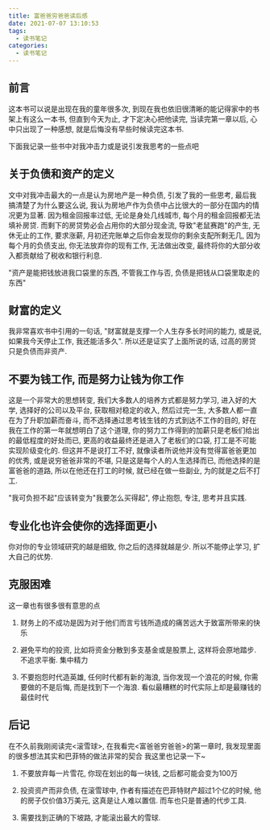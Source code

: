 ```yaml
---
title: 富爸爸穷爸爸读后感
date: 2021-07-07 13:10:53
tags:
  - 读书笔记
categories:
  - 读书笔记
---
```


## 前言

这本书可以说是出现在我的童年很多次, 到现在我也依旧很清晰的能记得家中的书架上有这么一本书, 但直到今天为止, 才下定决心把他读完, 当读完第一章以后, 心中只出现了一种感想, 就是后悔没有早些时候读完这本书.

下面我记录一些书中对我冲击力或是说引发我思考的一些点吧

<!-- more -->

## 关于负债和资产的定义

文中对我冲击最大的一点是认为房地产是一种负债, 引发了我的一些思考, 最后我搞清楚了为什么要这么说, 我认为房地产作为负债中占比很大的一部分在国内的情况更为显著. 因为租金回报率过低, 无论是身处几线城市, 每个月的租金回报都无法填补房贷. 而剩下的房贷势必会占用你的大部分现金流, 导致"老鼠赛跑"的产生, 无休无止的工作, 要求涨薪, 月初还完账单之后你会发现你的剩余支配所剩无几, 因为每个月的负债支出, 你无法放弃你的现有工作, 无法做出改变, 最终将你的大部分收入都贡献给了税收和银行利息.

"资产是能把钱放进我口袋里的东西, 不管我工作与否, 负债是把钱从口袋里取走的东西"

## 财富的定义

我非常喜欢书中引用的一句话, "财富就是支撑一个人生存多长时间的能力, 或是说, 如果我今天停止工作, 我还能活多久". 所以还是证实了上面所说的话, 过高的房贷只是负债而非资产.

## 不要为钱工作, 而是努力让钱为你工作

这是一个非常大的思想转变, 我们大多数人的培养方式都是努力学习, 进入好的大学, 选择好的公司以及平台, 获取相对稳定的收入, 然后过完一生, 大多数人都一直在为了升职加薪而奋斗, 而不选择通过思考钱生钱的方式到达不工作的目的, 好在我在工作的第一年就想明白了这个道理, 你的努力工作得到的加薪只是老板们给出的最低程度的好处而已, 更高的收益最终还是进入了老板们的口袋, 打工是不可能实现阶级变化的. 但这并不是说打工不好, 就像读者所说他并没有觉得富爸爸更加的优秀, 或是说穷爸爸非常的不堪, 只是这是每个人的人生选择而已, 而他选择的是富爸爸的道路, 所以在他还在打工的时候, 就已经在做一些副业, 为的就是之后不打工.

"我可负担不起"应该转变为"我要怎么买得起", 停止抱怨, 专注, 思考并且实践.

## 专业化也许会使你的选择面更小

你对你的专业领域研究的越是细致, 你之后的选择就越是少. 所以不能停止学习, 扩大自己的优势.

## 克服困难

这一章也有很多很有意思的点

1. 财务上的不成功是因为对于他们而言亏钱所造成的痛苦远大于致富所带来的快乐

2. 避免平均的投资, 比如将资金分散到多支基金或是股票上, 这样将会原地踏步. 不追求平衡. 集中精力

3. 不要抱怨时代造英雄, 任何时代都有新的海浪, 当你发现一个浪花的时候, 你需要做的不是后悔, 而是找到下一个海浪. 看似最糟糕的时代实际上却是最赚钱的最佳时代


## 后记

在不久前我刚阅读完<滚雪球>, 在我看完<富爸爸穷爸爸>的第一章时, 我发现里面的很多想法其实和巴菲特的做法非常的契合 我这里也记录一下~

1. 不要放弃每一片雪花, 你现在划出的每一块钱, 之后都可能会变为100万

2. 投资资产而非负债, 在滚雪球中, 作者有描述在巴菲特财产超过1个亿的时候, 他的房子仅价值3万美元, 这真是让人难以置信. 而车也只是普通的代步工具.

3. 需要找到正确的下坡路, 才能滚出最大的雪球.